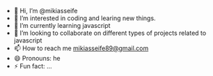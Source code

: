 - 👋 Hi, I’m @mikiasseife
- 👀 I’m interested in coding and learing new things.
- 🌱 I’m currently learning javascript
- 💞️ I’m looking to collaborate on different types of projects related to javascript
- 📫 How to reach me mikiasseife89@gmail.com
- 😄 Pronouns: he
- ⚡ Fun fact: ...

<!---
mikiasseife/mikiasseife is a ✨ special ✨ repository because its `README.md` (this file) appears on your GitHub profile.
You can click the Preview link to take a look at your changes.
--->
